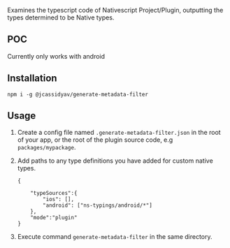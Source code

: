Examines the typescript code of Nativescript Project/Plugin, outputting the types determined to be Native types.

## POC

Currently only works with android

## Installation

```
npm i -g @jcassidyav/generate-metadata-filter
```

## Usage

1. Create a config file named `.generate-metadata-filter.json` in the root of your app, or the root of the plugin source code, e.g `packages/mypackage`.
2. Add paths to any type definitions you have added for custom native types.

    ```
    {

        "typeSources":{
            "ios": [],
            "android": ["ns-typings/android/*"]
        },
        "mode":"plugin"
    }
    ```

3. Execute command `generate-metadata-filter` in the same directory.
